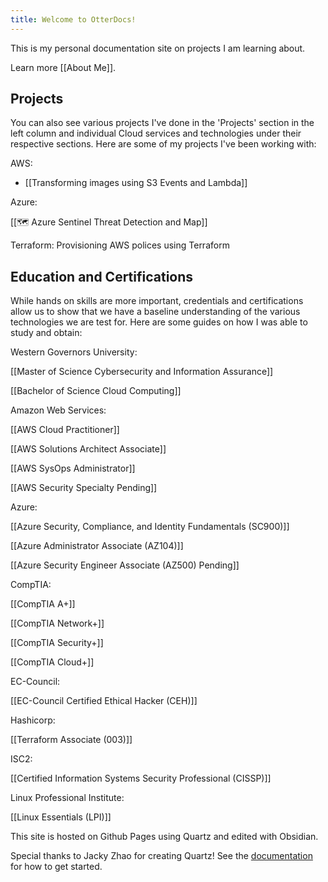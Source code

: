 ```yaml
---
title: Welcome to OtterDocs!
---
```

This is my personal documentation site on projects I am learning about.

Learn more [[About Me]].
## Projects
You can also see various projects I've done in the 'Projects' section in the left column and individual Cloud services and technologies under their respective sections.
Here are some of my projects I've been working with:

AWS:

- [[Transforming images using S3 Events and Lambda]]

Azure:

[[🗺️ Azure Sentinel Threat Detection and Map]]

Terraform:
Provisioning AWS polices using Terraform
## Education and Certifications
While hands on skills are more important, credentials and certifications allow us to show that we have a baseline understanding of the various technologies we are test for. 
Here are some guides on how I was able to study and obtain:

Western Governors University:

[[Master of Science Cybersecurity and Information Assurance]]

[[Bachelor of Science Cloud Computing]]

Amazon Web Services:

[[AWS Cloud Practitioner]]

[[AWS Solutions Architect Associate]]

[[AWS SysOps Administrator]]

[[AWS Security Specialty Pending]]

Azure:

[[Azure Security, Compliance, and Identity Fundamentals (SC900)]]

[[Azure Administrator Associate (AZ104)]]

[[Azure Security Engineer Associate (AZ500) Pending]]

CompTIA:

[[CompTIA A+]]

[[CompTIA Network+]]

[[CompTIA Security+]]

[[CompTIA Cloud+]]

EC-Council:

[[EC-Council Certified Ethical Hacker (CEH)]]

Hashicorp:

[[Terraform Associate (003)]]

ISC2:

[[Certified Information Systems Security Professional (CISSP)]]

Linux Professional Institute:

[[Linux Essentials (LPI)]]






This site is hosted on Github Pages using Quartz and edited with Obsidian.

Special thanks to Jacky Zhao for creating Quartz! 
See the [documentation](https://quartz.jzhao.xyz) for how to get started.